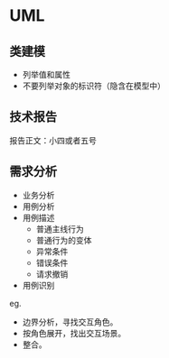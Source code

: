 # UML

## 类建模

- 列举值和属性
- 不要列举对象的标识符（隐含在模型中）

## 技术报告

报告正文：小四或者五号

## 需求分析

- 业务分析
- 用例分析
- 用例描述
  - 普通主线行为
  - 普通行为的变体
  - 异常条件
  - 错误条件
  - 请求撤销
- 用例识别

eg.

- 边界分析，寻找交互角色。
- 按角色展开，找出交互场景。
- 整合。
